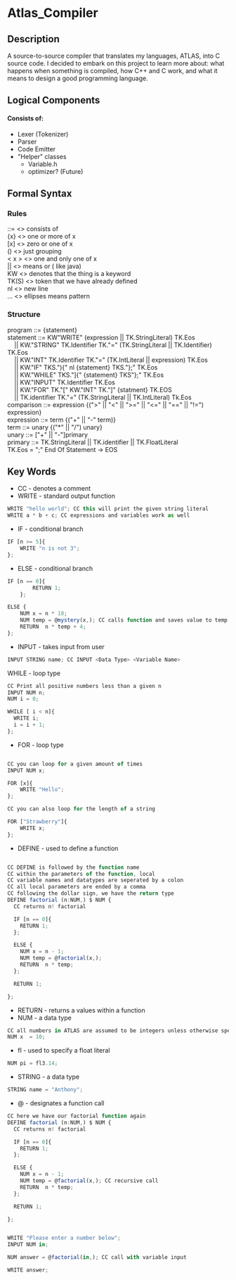 # Atlas_Compiler

## Description
A source-to-source compiler that translates my languages, ATLAS, into C source code. I decided to embark on this project to learn more about: what happens when something is compiled, how C++ and C work, and what it means to design a good programming language.     

## Logical Components 
#### Consists of:
- Lexer (Tokenizer)
- Parser
- Code Emitter
- "Helper" classes
  - Variable.h
  - optimizer? (Future)
## Formal Syntax

### Rules <br>
::= <> consists of <br>
{x} <> one or more of x <br>
[x] <> zero or one of x <br>
() <> just grouping <br>
< x > <> one and only one of x <br>
|| <> means or ( like java) <br>
KW <> denotes that the thing is a keyword <br>
TK(S) <> token that we have already defined <br>
nl <> new line <br>
... <> ellipses means pattern <br>

### Structure

program ::= {statement} <br>
statement ::= KW"WRITE" (expression || TK.StringLiteral) TK.Eos <br>
&nbsp;&nbsp;&nbsp;&nbsp;|| KW."STRING" TK.Identifier TK."=" (TK.StringLiteral || TK.Identifier) TK.Eos <br>
&nbsp;&nbsp;&nbsp;&nbsp;|| KW."INT" TK.Identifier TK."=" (TK.IntLiteral || expression) TK.Eos <br>
&nbsp;&nbsp;&nbsp;&nbsp;|| KW."IF" <comparison> TKS."){" nl {statement} TKS."};" TK.Eos <br>
&nbsp;&nbsp;&nbsp;&nbsp;|| KW."WHILE" <comparison> TKS."]{" {statement} TKS"};" TK.Eos <br>
&nbsp;&nbsp;&nbsp;&nbsp;|| KW."INPUT" TK.Identifier TK.Eos <br>
&nbsp;&nbsp;&nbsp;&nbsp;|| KW."FOR" TK."[" KW."INT" TK."]" {statment} TK.EOS <br>
&nbsp;&nbsp;&nbsp;&nbsp;|| TK.identifier TK."=" (TK.StringLiteral || TK.IntLiteral) Tk.Eos <br>
comparison ::= expression {(">" || "<" || ">=" || "<=" || "==" || "!=") expression} <br>
expression ::= term {("+" || "-" term)} <br>
term ::= unary {("*" || "/") unary} <br>
unary ::= ["+" || "-"]primary <br>
primary ::= TK.StringLiteral || TK.identifier || TK.FloatLiteral <br>
TK.Eos = ";" End Of Statement -> EOS <br>


## Key Words

- CC - denotes a comment
- WRITE - standard output function
```javascript
WRITE "hello world"; CC this will print the given string literal
WRITE a * b + c; CC expressions and variables work as well
```
- IF - conditional branch
```javascript
IF [n >= 5]{
    WRITE "n is not 3";
};
```
- ELSE - conditional branch
```javascript
IF [n == 0]{
        RETURN 1;
    };

ELSE {
    NUM x = n * 10;
    NUM temp = @mystery(x,); CC calls function and saves value to temp
    RETURN  n * temp + 4;
};
```
- INPUT - takes input from user
```javascript
INPUT STRING name; CC INPUT <Data Type> <Variable Name>
```
WHILE - loop type
```javascript
CC Print all positive numbers less than a given n
INPUT NUM n;
NUM i = 0;

WHILE [ i < n]{
  WRITE i;
  i = i + 1;
};
```
- FOR - loop type
```javascript

CC you can loop for a given amount of times 
INPUT NUM x;

FOR [x]{
    WRITE "Hello";
};

CC you can also loop for the length of a string

FOR ["Strawberry"]{
    WRITE x;
};
```
- DEFINE - used to define a function
```javascript

CC DEFINE is followed by the function name
CC within the parameters of the function, local 
CC variable names and datatypes are seperated by a colon 
CC all local parameters are ended by a comma 
CC following the dollar sign, we have the return type
DEFINE factorial (n:NUM,) $ NUM {
  CC returns n! factorial

  IF [n == 0]{
    RETURN 1;
  };

  ELSE {
    NUM x = n - 1;
    NUM temp = @factorial(x,);
    RETURN  n * temp;
  };

  RETURN 1;

};

```
- RETURN - returns a values within a function
- NUM - a data type 
```javascript
CC all numbers in ATLAS are assumed to be integers unless otherwise specified
NUM x  = 10;
```
- fl - used to specify a float literal
```javascript
NUM pi = fl3.14;
```
- STRING - a data type
```javascript
STRING name = "Anthony";
```
- @ - designates a function call 
```javascript
CC here we have our factorial function again
DEFINE factorial (n:NUM,) $ NUM {
  CC returns n! factorial

  IF [n == 0]{
    RETURN 1;
  };

  ELSE {
    NUM x = n - 1;
    NUM temp = @factorial(x,); CC recursive call
    RETURN  n * temp;
  };

  RETURN 1;

};


WRITE "Please enter a number below";
INPUT NUM in;

NUM answer = @factorial(in,); CC call with variable input

WRITE answer;

```
